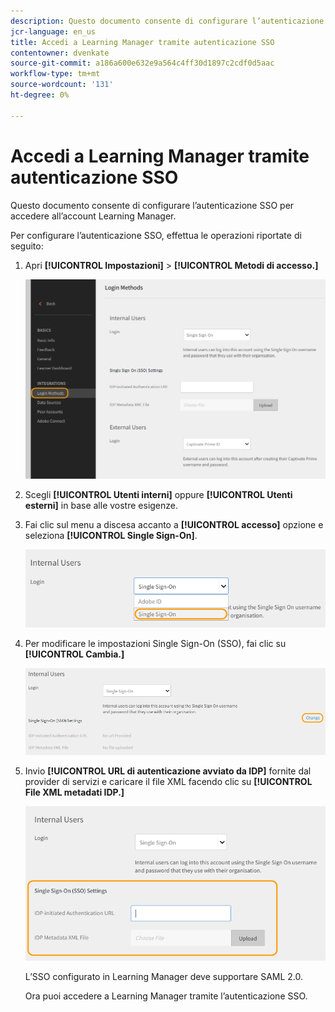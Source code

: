 ```yaml
---
description: Questo documento consente di configurare l’autenticazione SSO per accedere all’account Learning Manager.
jcr-language: en_us
title: Accedi a Learning Manager tramite autenticazione SSO
contentowner: dvenkate
source-git-commit: a186a600e632e9a564c4ff30d1897c2cdf0d5aac
workflow-type: tm+mt
source-wordcount: '131'
ht-degree: 0%

---
```




# Accedi a Learning Manager tramite autenticazione SSO

Questo documento consente di configurare l’autenticazione SSO per accedere all’account Learning Manager.

Per configurare l’autenticazione SSO, effettua le operazioni riportate di seguito:

1. Apri **[!UICONTROL Impostazioni]** > **[!UICONTROL Metodi di accesso.]**

   ![](assets/login-methods.png)

1. Scegli **[!UICONTROL Utenti interni]** oppure **[!UICONTROL Utenti esterni]** in base alle vostre esigenze.
1. Fai clic sul menu a discesa accanto a  **[!UICONTROL accesso]** opzione e seleziona **[!UICONTROL Single Sign-On]**.

   ![](assets/single-sign-on.png)

1. Per modificare le impostazioni Single Sign-On (SSO), fai clic su  **[!UICONTROL Cambia.]**

   ![](assets/change.png)

1. Invio  **[!UICONTROL URL di autenticazione avviato da IDP]** fornite dal provider di servizi e caricare il file XML facendo clic su **[!UICONTROL File XML metadati IDP.]**

   ![](assets/sso-configuration.png)

   L’SSO configurato in Learning Manager deve supportare SAML 2.0.

   Ora puoi accedere a Learning Manager tramite l’autenticazione SSO.

